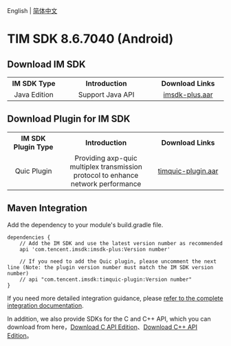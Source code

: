 English | [简体中文](./README_ZH.md)

# TIM SDK 8.6.7040 (Android)

## Download IM SDK

<table >
  <tr>
    <th width="240px" style="text-align:center">IM SDK Type</th>
    <th width="440px" style="text-align:center">Introduction</th>
    <th width="320px" style="text-align:center">Download Links</th>
  </tr>

  <tr >
     <td style="text-align:center">Java Edition</td>
     <td style="text-align:center">Support Java API</td>
     <td style="text-align:center"><a href="https://im.sdk.qcloud.com/download/plus/8.6.7040/imsdk-plus-8.6.7040.aar">imsdk-plus.aar</a></td>
  </tr>
</table>

## Download Plugin for IM SDK

<table >
  <tr>
    <th width="240px" style="text-align:center">IM SDK Plugin Type</th>
    <th width="440px" style="text-align:center">Introduction</th>
    <th width="320px" style="text-align:center">Download Links</th>
  </tr>

  <tr >
     <td style="text-align:center">Quic Plugin</td>
     <td style="text-align:center">Providing axp-quic multiplex transmission protocol to enhance network performance</td>
     <td style="text-align:center"><a href="https://im.sdk.qcloud.com/download/plus/8.6.7040/timquic-plugin-8.6.7040.aar">timquic-plugin.aar</a></td>
  </tr>
</table>

## Maven Integration
Add the dependency to your module's build.gradle file.
```
dependencies {
    // Add the IM SDK and use the latest version number as recommended
    api 'com.tencent.imsdk:imsdk-plus:Version number'

    // If you need to add the Quic plugin, please uncomment the next line (Note: the plugin version number must match the IM SDK version number)
    // api "com.tencent.imsdk:timquic-plugin:Version number"
}
```

If you need more detailed integration guidance, please [refer to the complete integration documentation](https://www.tencentcloud.com/document/product/1047/34306).

In addition, we also provide SDKs for the C and C++ API, which you can download from here，[Download C API Edition](https://im.sdk.qcloud.com/download/plus/8.6.7040/cross_platform/ImSDK_Android_C_8.6.7040.zip)、[Download  C++ API Edition](https://im.sdk.qcloud.com/download/plus/8.6.7040/cross_platform/ImSDK_Android_CPP_8.6.7040.zip)。
